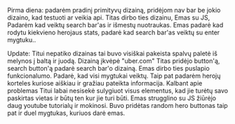 
Pirma diena:
padarėm pradinį primityvų dizainą, pridėjom nav bar be jokio dizaino, kad testuoti ar veikia api. Titas dirbo ties dizainu, Emas su JS, Padarėm kad veiktų search bar'as ir išmestų nuotraukas.
Emas padarė kad rodytu kiekvieno herojaus stats, padarė kad search bar'as veiktų su enter mygtuku..

Update: Titui nepatiko dizainas tai buvo visiškai pakeista spalvų paletė iš melynos į baltą ir juodą. Dizainą įkvėpė "uber.com" Titas pridėjo button'ą, search button'ą padarė search bar'o dizainą.
Emas dirbo ties puslapio funkcionalumo. Padarė, kad visi mygtukai veiktų. Taip pat padarėm herojų korteles kuriose aiškiau ir gražiau pateikta informacija.
Kalbant apie problemas Titui labai nesisekė sulygiuot visus elementus, kad jie turėtų savo paskirtas vietas ir būtų ten kur jie turi būti.
Emas strugglino su JS žiūrėjo daug youtube tutorialų ir mokinosi. Buvo pridėtas random hero buttonas taip pat ir duel mygtukas, kuriuos darė emas.

